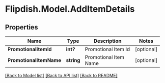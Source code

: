 # Flipdish.Model.AddItemDetails
## Properties

Name | Type | Description | Notes
------------ | ------------- | ------------- | -------------
**PromotionalItemId** | **int?** | Promotional Item Id | [optional] 
**PromotionalItemName** | **string** | Promotional Item Name | [optional] 

[[Back to Model list]](../README.md#documentation-for-models) [[Back to API list]](../README.md#documentation-for-api-endpoints) [[Back to README]](../README.md)

